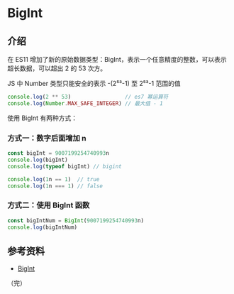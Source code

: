 # BigInt

## 介绍

在 ES11 增加了新的原始数据类型：BigInt，表示一个任意精度的整数，可以表示超长数据，可以超出 2 的 53 次方。

JS 中 Number 类型只能安全的表示 -(2⁵³-1) 至 2⁵³-1 范围的值

```javascript
console.log(2 ** 53)                 // es7 幂运算符
console.log(Number.MAX_SAFE_INTEGER) // 最大值 - 1
```

使用 BigInt 有两种方式：

### 方式一：数字后面增加 n

```javascript
const bigInt = 9007199254740993n
console.log(bigInt)
console.log(typeof bigInt) // bigint

console.log(1n == 1)  // true
console.log(1n === 1) // false
```

### 方式二：使用 BigInt 函数

```javascript
const bigIntNum = BigInt(9007199254740993n)
console.log(bigIntNum)
```

## 参考资料

* [BigInt](https://developer.mozilla.org/zh-CN/docs/Web/JavaScript/Reference/Global_Objects/BigInt)

（完）
